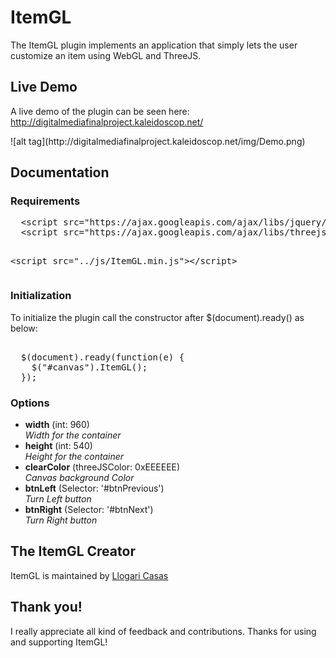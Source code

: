# ItemGL

<p>The ItemGL plugin implements an application that simply lets the user customize an item using WebGL and ThreeJS.</p>
<h2>Live Demo</h2>
<p>A live demo of the plugin can be seen here: <a href="http://digitalmediafinalproject.kaleidoscop.net/" target="_blank">http://digitalmediafinalproject.kaleidoscop.net/</a></p>
![alt tag](http://digitalmediafinalproject.kaleidoscop.net/img/Demo.png)
<h2>Documentation</h2>
<h3>Requirements</h3>
<pre>
  &lt;script src="https://ajax.googleapis.com/ajax/libs/jquery/1.11.2/jquery.min.js"&gt;&lt;/script&gt;
  &lt;script src="https://ajax.googleapis.com/ajax/libs/threejs/r69/three.min.js"&gt;&lt;/script&gt;
  
  &lt;script src="../js/ItemGL.min.js"&gt;&lt;/script&gt;
</pre>
<h3>Initialization</h3>
<p>To initialize the plugin call the constructor after $(document).ready() as below:</p>
<pre>  
  $(document).ready(function(e) {
	$("#canvas").ItemGL();
  });
</pre>
<h3>Options</h3>
<ul>
	<li><b>width</b> (int: 960)<br /><i>Width for the container</i></li>
	<li><b>height</b> (int: 540)<br /><i>Height for the container</i></li>
	<li><b>clearColor</b> (threeJSColor: 0xEEEEEE)<br /><i>Canvas background Color</i></li>
	<li><b>btnLeft</b> (Selector: '#btnPrevious')<br /><i>Turn Left button</i></li>
	<li><b>btnRight</b> (Selector: '#btnNext')<br /><i>Turn Right button</i></li>
</ul>
<h2>The ItemGL Creator</h2>
<p>ItemGL is maintained by <a href="https://github.com/llogaricasas" target="_blank">Llogari Casas</a></p>
<h2>Thank you!</h2>
<p>I really appreciate all kind of feedback and contributions. Thanks for using and supporting ItemGL!</p>
